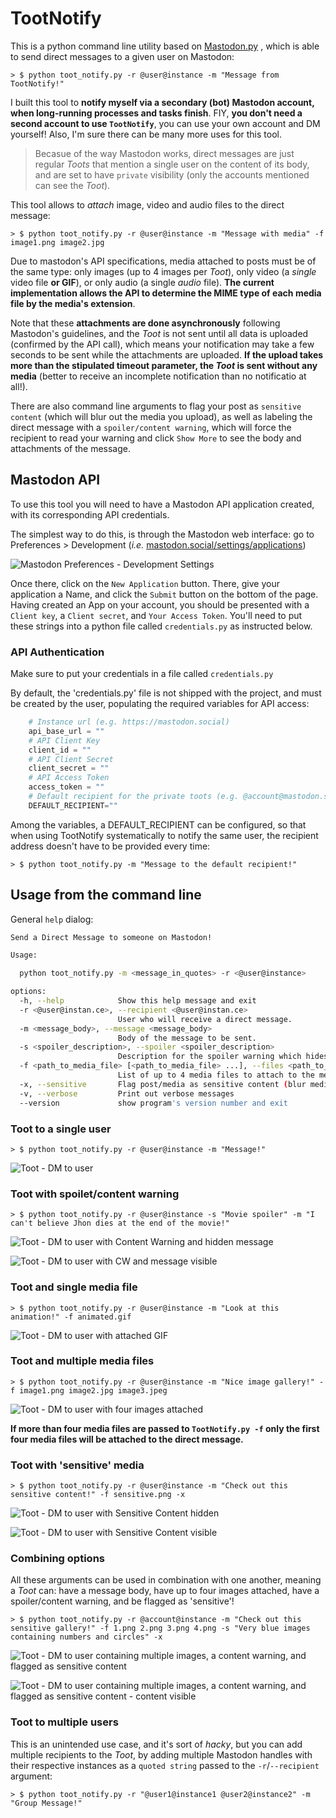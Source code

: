 # TootNotify  

This is a python command line utility based on [Mastodon.py](https://github.com/halcy/Mastodon.py) , which is able to send direct messages to a given user on Mastodon:

`> $ python toot_notify.py -r @user@instance -m "Message from TootNotify!"`

I built this tool to **notify myself via a secondary (bot) Mastodon account, when long-running processes and tasks finish**. FIY, **you don't need a second account to use `TootNotify`**, you can use your own account and DM yourself! Also, I'm sure there can be many more uses for this tool.


>Becasue of the way Mastodon works, direct messages are just regular *Toots* that mention a single user on the content of its body, and are set to have `private` visibility (only the accounts mentioned can see the *Toot*).

This tool allows to *attach* image, video and audio files to the direct message:

`> $ python toot_notify.py -r @user@instance -m "Message with media" -f image1.png image2.jpg`
    
Due to mastodon's API specifications, media attached to posts must be of the same type: only images (up to 4 images per *Toot*), only video (a *single* video file __or GIF__), or only audio (a single *audio* file). **The current implementation allows the API to determine the MIME type of each media file by the media's extension**.

Note that these **attachments are done asynchronously** following Mastodon's guidelines, and the *Toot* is not sent until all data is uploaded (confirmed by the API call), which means your notification may take a few seconds to be sent while the attachments are uploaded. __If the upload takes more than the stipulated timeout parameter, the *Toot* is sent without any media__ (better to receive an incomplete notification than no notificatio at all!).

There are also command line arguments to flag your post as `sensitive content` (which will blur out the media you upload), as well as labeling the direct message with a `spoiler/content warning`, which will force the recipient to read your warning and click `Show More` to see the body and attachments of the message.

## Mastodon API

To use this tool you will need to have a Mastodon API application created, with its corresponding API credentials. 

The simplest way to do this, is through the Mastodon web interface: go to Preferences > Development (*i.e.* [mastodon.social/settings/applications](mastodon.social/settings/applications))

![Mastodon Preferences - Development Settings](./media/mastodon_app_credentials.png "Mastodon Prefferences - Development Settings")

Once there, click on the `New Application` button. There, give your application a Name, and click the `Submit` button on the bottom of the page. Having created an App on your account, you should be presented with a `Client key`, a `Client secret`, and `Your Access Token`. You'll need to put these strings into a python file called `credentials.py` as instructed below.

### API Authentication

Make sure to put your credentials in a file called `credentials.py`

By default, the 'credentials.py' file is not shipped with the project, and must be created by the user, populating the required variables for API access:

``` python
    # Instance url (e.g. https://mastodon.social)
    api_base_url = ""
    # API Client Key
    client_id = ""
    # API Client Secret
    client_secret = ""
    # API Access Token
    access_token = ""
    # Default recipient for the private toots (e.g. @account@mastodon.social)
    DEFAULT_RECIPIENT=""
```

Among the variables, a DEFAULT_RECIPIENT can be configured, so that when using TootNotify systematically to notify the same user, the recipient address doesn't have to be provided every time:

`> $ python toot_notify.py -m "Message to the default recipient!"`

## Usage from the command line

General `help` dialog:

``` bash
Send a Direct Message to someone on Mastodon!

Usage:

  python toot_notify.py -m <message_in_quotes> -r <@user@instance>

options:
  -h, --help            Show this help message and exit
  -r <@user@instan.ce>, --recipient <@user@instan.ce>
                        User who will receive a direct message.
  -m <message_body>, --message <message_body>
                        Body of the message to be sent.
  -s <spoiler_description>, --spoiler <spoiler_description>
                        Description for the spoiler warning which hides the message.
  -f <path_to_media_file> [<path_to_media_file> ...], --files <path_to_media_file> [<path_to_media_file> ...]
                        List of up to 4 media files to attach to the message.
  -x, --sensitive       Flag post/media as sensitive content (blur media)
  -v, --verbose         Print out verbose messages
  --version             show program's version number and exit

```


### Toot to a single user

`> $ python toot_notify.py -r @user@instance -m "Message!"`

![Toot - DM to user](./media/1-Toot_Single.png "Toot - DM to user")

### Toot with spoilet/content warning

`> $ python toot_notify.py -r @user@instance -s "Movie spoiler" -m "I can't believe Jhon dies at the end of the movie!"`

![Toot - DM to user with Content Warning and hidden message](./media/2-Toot_CW1.png "Toot - DM to user with Content Warning and hidden message")

![Toot - DM to user with CW and message visible](./media/2-Toot_CW2.png "Toot - DM to user with CW and message visible")

### Toot and single media file

`> $ python toot_notify.py -r @user@instance -m "Look at this animation!" -f animated.gif`

![Toot - DM to user with attached GIF](./media/3-Toot_GIF.png "Toot - DM to user with attached GIF")

### Toot and multiple media files

`> $ python toot_notify.py -r @user@instance -m "Nice image gallery!" -f image1.png image2.jpg image3.jpeg`

![Toot - DM to user with four images attached](./media/4-Toot_Gallery.png "Toot - DM to user with four images attached")

__If more than four media files are passed to `TootNotify.py -f` only the first four media files will be attached to the direct message.__

### Toot with 'sensitive' media

`> $ python toot_notify.py -r @user@instance -m "Check out this sensitive content!" -f sensitive.png -x`

![Toot - DM to user with Sensitive Content hidden](./media/5-Toot_Sensitive1.png "Toot - DM to user with Sensitive Content hidden")

![Toot - DM to user with Sensitive Content visible](./media/5-Toot_Sensitive2.png "Toot - DM to user with Sensitive Content visible")

### Combining options

All these arguments can be used in combination with one another, meaning a *Toot* can: have a message body, have up to four images attached, have a spoiler/content warning, and be flagged as 'sensitive'!

`> $ python toot_notify.py -r @account@instance -m "Check out this sensitive gallery!" -f 1.png 2.png 3.png 4.png -s "Very blue images containing numbers and circles" -x`

![Toot - DM to user containing multiple images, a content warning, and flagged as sensitive content](./media/6-Toot_All1.png "Toot - DM to user containing multiple images, a content warning, and flagged as sensitive content")

![Toot - DM to user containing multiple images, a content warning, and flagged as sensitive content - content visible](./media/6-Toot_All2.png "Toot - DM to user containing multiple images, a content warning, and flagged as sensitive content - content visible")

### Toot to multiple users

This is an unintended use case, and it's sort of _hacky_, but you can add multiple recipients to the *Toot*, by adding multiple Mastodon handles with their respective instances as a `quoted string` passed to the `-r`/`--recipient` argument:

`> $ python toot_notify.py -r "@user1@instance1 @user2@instance2" -m "Group Message!"`
